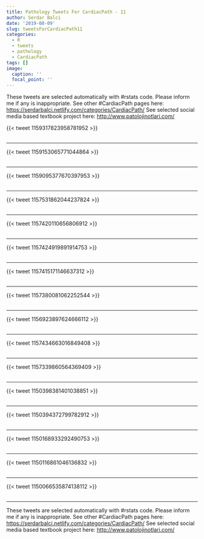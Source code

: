 ```yaml
---
title: Pathology Tweets For CardiacPath - 11
author: Serdar Balci
date: '2019-08-09'
slug: tweetsForCardiacPath11
categories:
  - R
  - tweets
  - pathology
  - CardiacPath
tags: []
image:
  caption: ''
  focal_point: ''
---
```



These tweets are selected automatically with #rstats code. Please inform me if any is inappropriate.
See other #CardiacPath pages here: https://serdarbalci.netlify.com/categories/CardiacPath/ 
See selected social media based textbook project here: http://www.patolojinotlari.com/

{{< tweet 1159317823958781952 >}}
<br>
<br>
<hr>
{{< tweet 1159153065771044864 >}}
<br>
<br>
<hr>
{{< tweet 1159095377670397953 >}}
<br>
<br>
<hr>
{{< tweet 1157531862044237824 >}}
<br>
<br>
<hr>
{{< tweet 1157420110656806912 >}}
<br>
<br>
<hr>
{{< tweet 1157424919891914753 >}}
<br>
<br>
<hr>
{{< tweet 1157415171146637312 >}}
<br>
<br>
<hr>
{{< tweet 1157380081062252544 >}}
<br>
<br>
<hr>
{{< tweet 1156923897624666112 >}}
<br>
<br>
<hr>
{{< tweet 1157434663016849408 >}}
<br>
<br>
<hr>
{{< tweet 1157339860564369409 >}}
<br>
<br>
<hr>
{{< tweet 1150398381401038851 >}}
<br>
<br>
<hr>
{{< tweet 1150394372799782912 >}}
<br>
<br>
<hr>
{{< tweet 1150168933292490753 >}}
<br>
<br>
<hr>
{{< tweet 1150116861046136832 >}}
<br>
<br>
<hr>
{{< tweet 1150066535874138112 >}}
<br>
<br>
<hr>


These tweets are selected automatically with #rstats code. Please inform me if any is inappropriate.
See other #CardiacPath pages here: https://serdarbalci.netlify.com/categories/CardiacPath/ 
See selected social media based textbook project here: http://www.patolojinotlari.com/
